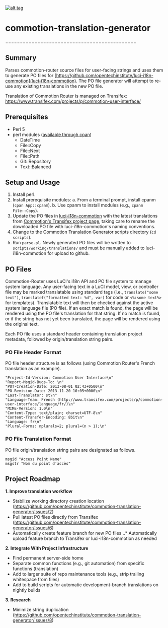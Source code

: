 [![alt tag](http://img.shields.io/badge/maintainer-hawkinswnaf-blue.svg)](https://github.com/hawkinswnaf)

# commotion-translation-generator
=============================================

## Summary
Parses commotion-router source files for user-facing strings and uses them to generate PO files for [https://github.com/opentechinstitute/luci-i18n-commotion](luci-i18n-commotion). The PO file generator will attempt to re-use any existing translations in the new PO file.

Translation of Commotion Router is managed on Transifex:
https://www.transifex.com/projects/p/commotion-user-interface/

## Prerequisites
* Perl 5
* perl modules ([available through cpan](http://www.cpan.org/modules/INSTALL.html))
  * DateTime
  * File::Copy
  * File::Next
  * File::Path
  * Git::Repository
  * Text::Balanced

## Setup and Usage

1. Install perl.
2. Install prerequisite modules:
  a. From a terminal prompt, install cpanm (`cpan App::cpanm`).
  b. Use cpanm to install modules (e.g., `cpanm File::Copy`).
3. Update the PO files in [luci-i18n-commotion](https://github.com/opentechinstitute/luci-i18n-commotion) with the latest translations from [Commotion's Transifex project page](https://www.transifex.com/projects/p/commotion-user-interface/), taking care to rename the downloaded PO file with luci-i18n-commotion's naming conventions.
4. Change to the Commotion Translation Generator scripts directory (`cd scripts`).
5. Run `parse.pl`. Newly generated PO files will be written to `scripts/working/translations/` and must be manually added to luci-i18n-commotion for upload to github.


## PO Files
Commotion-Router uses LuCI's i18n API and PO file system to manage system language. Any user-facing text in a LuCI model, view, or controller file may be marked translatable using standard tags (i.e., `translate("some text")`, `translatef("formatted text: %d", var)` for code or `<%:some text%>` for templates). Translatable text will then be checked against the active system language file (PO file). If an exact match is found, the page will be rendered using the PO file's translation for that string. If no match is found, or if the string has not yet been translated, the page will be rendered using the original text.

Each PO file uses a standard header containing translation project metadata, followed by origin/translation string pairs.

### PO File Header Format
PO file header structure is as follows (using Commotion Router's French translation as an example).

```
"Project-Id-Version: Commotion User Interface\n"
"Report-Msgid-Bugs-To: \n"
"POT-Creation-Date: 2013-08-01 02:43+0500\n"
"PO-Revision-Date: 2013-11-20 10:05+0000\n"
"Last-Translator: st\n"
"Language-Team: French (http://www.transifex.com/projects/p/commotion-user-interface/language/fr/)\n"
"MIME-Version: 1.0\n"
"Content-Type: text/plain; charset=UTF-8\n"
"Content-Transfer-Encoding: 8bit\n"
"Language: fr\n"
"Plural-Forms: nplurals=2; plural=(n > 1);\n"
```

### PO File Translation Format
PO file origin/translation string pairs are designated as follows.

```
msgid "Access Point Name"
msgstr "Nom du point d'accès"
```

## Project Roadmap
**1. Improve translation workflow**
* Stabilize working directory creation location (https://github.com/opentechinstitute/commotion-translation-generator/issues/2)
* Pull latest PO files directly from Transifex (https://github.com/opentechinstitute/commotion-translation-generator/issues/6)
* Automatically create feature branch for new PO files
..* Automatically upload feature branch to Transifex or luci-i18n-commotion as needed

**2. Integrate With Project Infrastructure**
* Find permanent server-side home
* Separate common functions (e.g., git automation) from specific functions (translation)
* Add to larger suite of repo maintenance tools (e.g., strip trailing whitespace from files)
* Add to build scripts for automatic development-branch translations on nightly builds

**3. Research**
* Minimize string duplication (https://github.com/opentechinstitute/commotion-translation-generator/issues/8)


